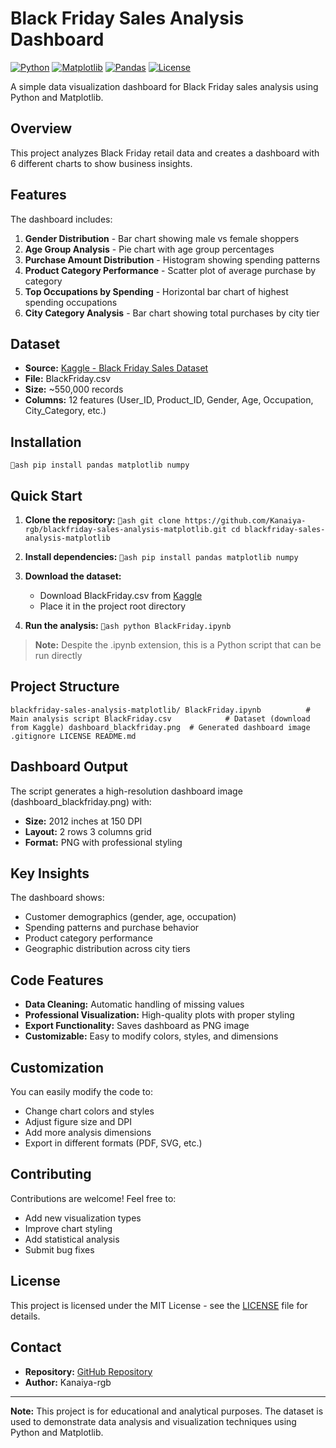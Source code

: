 # Black Friday Sales Analysis Dashboard

[![Python](https://img.shields.io/badge/Python-3.7+-blue.svg)](https://python.org)
[![Matplotlib](https://img.shields.io/badge/Matplotlib-3.0+-orange.svg)](https://matplotlib.org)
[![Pandas](https://img.shields.io/badge/Pandas-1.0+-green.svg)](https://pandas.pydata.org)
[![License](https://img.shields.io/badge/License-MIT-yellow.svg)](LICENSE)

A simple data visualization dashboard for Black Friday sales analysis using Python and Matplotlib.

##  Overview

This project analyzes Black Friday retail data and creates a dashboard with 6 different charts to show business insights.

##  Features

The dashboard includes:

1. **Gender Distribution** - Bar chart showing male vs female shoppers
2. **Age Group Analysis** - Pie chart with age group percentages
3. **Purchase Amount Distribution** - Histogram showing spending patterns
4. **Product Category Performance** - Scatter plot of average purchase by category
5. **Top Occupations by Spending** - Horizontal bar chart of highest spending occupations
6. **City Category Analysis** - Bar chart showing total purchases by city tier

##  Dataset

- **Source:** [Kaggle - Black Friday Sales Dataset](https://www.kaggle.com/datasets/rajeshrampure/black-friday-sale)
- **File:** BlackFriday.csv
- **Size:** ~550,000 records
- **Columns:** 12 features (User_ID, Product_ID, Gender, Age, Occupation, City_Category, etc.)

##  Installation

`ash
pip install pandas matplotlib numpy
`

##  Quick Start

1. **Clone the repository:**
`ash
git clone https://github.com/Kanaiya-rgb/blackfriday-sales-analysis-matplotlib.git
cd blackfriday-sales-analysis-matplotlib
`

2. **Install dependencies:**
`ash
pip install pandas matplotlib numpy
`

3. **Download the dataset:**
   - Download BlackFriday.csv from [Kaggle](https://www.kaggle.com/datasets/rajeshrampure/black-friday-sale)
   - Place it in the project root directory

4. **Run the analysis:**
`ash
python BlackFriday.ipynb
`

> **Note:** Despite the .ipynb extension, this is a Python script that can be run directly

##  Project Structure

`
blackfriday-sales-analysis-matplotlib/
 BlackFriday.ipynb          # Main analysis script
 BlackFriday.csv            # Dataset (download from Kaggle)
 dashboard_blackfriday.png  # Generated dashboard image
 .gitignore
 LICENSE
 README.md
`

##  Dashboard Output

The script generates a high-resolution dashboard image (dashboard_blackfriday.png) with:
- **Size:** 2012 inches at 150 DPI
- **Layout:** 2 rows  3 columns grid
- **Format:** PNG with professional styling

##  Key Insights

The dashboard shows:
- Customer demographics (gender, age, occupation)
- Spending patterns and purchase behavior
- Product category performance
- Geographic distribution across city tiers

##  Code Features

- **Data Cleaning:** Automatic handling of missing values
- **Professional Visualization:** High-quality plots with proper styling
- **Export Functionality:** Saves dashboard as PNG image
- **Customizable:** Easy to modify colors, styles, and dimensions

##  Customization

You can easily modify the code to:
- Change chart colors and styles
- Adjust figure size and DPI
- Add more analysis dimensions
- Export in different formats (PDF, SVG, etc.)

##  Contributing

Contributions are welcome! Feel free to:
- Add new visualization types
- Improve chart styling
- Add statistical analysis
- Submit bug fixes

##  License

This project is licensed under the MIT License - see the [LICENSE](LICENSE) file for details.

##  Contact

- **Repository:** [GitHub Repository](https://github.com/Kanaiya-rgb/blackfriday-sales-analysis-matplotlib)
- **Author:** Kanaiya-rgb

---

**Note:** This project is for educational and analytical purposes. The dataset is used to demonstrate data analysis and visualization techniques using Python and Matplotlib.
